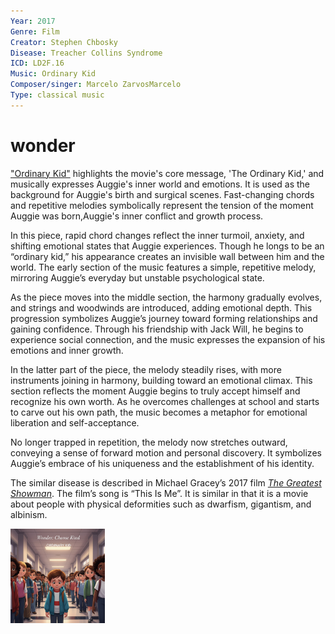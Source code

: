 ```yaml
---
Year: 2017
Genre: Film
Creator: Stephen Chbosky
Disease: Treacher Collins Syndrome
ICD: LD2F.16
Music: Ordinary Kid
Composer/singer: Marcelo ZarvosMarcelo
Type: classical music
---
```


# wonder

["Ordinary Kid"](https://youtu.be/CT69UaBUydA?si=qt6t0Xb1kGwNrp_u) highlights the movie's core message, 'The Ordinary Kid,' and musically expresses Auggie's inner world and emotions. It is used as the background for Auggie's birth and surgical scenes. Fast-changing chords and repetitive melodies symbolically represent the tension of the moment Auggie was born,Auggie's inner conflict and growth process.

In this piece, rapid chord changes reflect the inner turmoil, anxiety, and shifting emotional states that Auggie experiences. Though he longs to be an “ordinary kid,” his appearance creates an invisible wall between him and the world. The early section of the music features a simple, repetitive melody, mirroring Auggie’s everyday but unstable psychological state.

As the piece moves into the middle section, the harmony gradually evolves, and strings and woodwinds are introduced, adding emotional depth. This progression symbolizes Auggie’s journey toward forming relationships and gaining confidence. Through his friendship with Jack Will, he begins to experience social connection, and the music expresses the expansion of his emotions and inner growth.

In the latter part of the piece, the melody steadily rises, with more instruments joining in harmony, building toward an emotional climax. This section reflects the moment Auggie begins to truly accept himself and recognize his own worth. As he overcomes challenges at school and starts to carve out his own path, the music becomes a metaphor for emotional liberation and self-acceptance.

No longer trapped in repetition, the melody now stretches outward, conveying a sense of forward motion and personal discovery. It symbolizes Auggie’s embrace of his uniqueness and the establishment of his identity.

The similar disease is described in Michael Gracey’s 2017 film [*The Greatest Showman*](shin_minchul.md). The film’s song is “This Is Me”. It is similar in that it is a movie about people with physical deformities such as dwarfism, gigantism, and albinism.

<img src="./kim_hyerin_img.jpg" alt="image descripts Treacher Collins Syndrome" style="width:30%;" />

